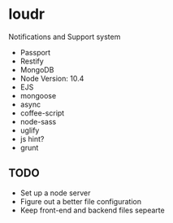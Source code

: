loudr
=====

Notifications and Support system

- Passport
- Restify
- MongoDB
- Node Version: 10.4
- EJS
- mongoose
- async
- coffee-script
- node-sass
- uglify
- js hint?
- grunt

## TODO
- Set up a node server
- Figure out a better file configuration
- Keep front-end and backend files sepearte